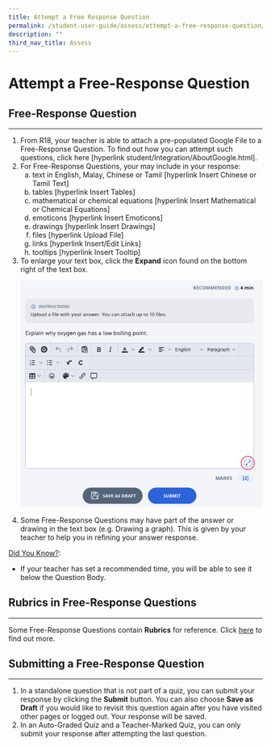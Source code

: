 ```yaml
---
title: Attempt a Free Response Question
permalink: /student-user-guide/assess/attempt-a-free-response-question/
description: ""
third_nav_title: Assess
---
```

<h1 id="attempt-a-free-response-question">Attempt a Free-Response Question</h1>
<h2 id="-free-response-question-">Free-Response Question</h2>
<hr>
<ol>
<li>From R18, your teacher is able to attach a pre-populated Google File to a Free-Response Question. To find out how you can attempt such questions, click here [hyperlink student/Integration/AboutGoogle.html]. </li>
<li>For Free-Response Questions, your may include in your response:<ol style="list-style-type: lower-alpha;">
<li>text in English, Malay, Chinese or Tamil [hyperlink Insert Chinese or Tamil Text] </li>
<li>tables [hyperlink Insert Tables]</li>
<li>mathematical or chemical equations [hyperlink Insert Mathematical or Chemical Equations]</li>
<li>emoticons [hyperlink Insert Emoticons]</li>
<li>drawings [hyperlink Insert Drawings]</li>
<li>files [hyperlink Upload File]</li>
<li>links [hyperlink Insert/Edit Links]</li>
<li>tooltips [hyperlink Insert Tooltip]</li>
</ol>
</li>
<li>To enlarge your text box, click the <strong>Expand</strong> icon found on the bottom right of the text box.</li>
<p><img src="/images/1Student/As-FRQ.png"></p>
<li>Some Free-Response Questions may have part of the answer or drawing in the text box (e.g. Drawing a graph). This is given by your teacher to help you in refining your answer response.</li>
</ol>
<p><u>Did You Know?</u>:</p>
<ul>
<li>If your teacher has set a recommended time, you will be able to see it below the Question Body.</li>
</ul>
<h2 id="-rubrics-in-free-response-questions-">Rubrics in Free-Response Questions</h2>
<hr>
<p>Some Free-Response Questions contain <strong>Rubrics</strong> for reference. Click <a href="https://docs.learning.moe.edu.sg/sls-user-guide/vle/student/Assignments/AttemptRubricsQ.html">here</a> to find out more.</p>
<h2 id="-submitting-a-free-response-question-">Submitting a Free-Response Question</h2>
<hr>
<ol>
<li>In a standalone question that is not part of a quiz, you can submit your response by clicking the <strong>Submit</strong> button. You can also choose <strong>Save as Draft</strong> if you would like to revisit this question again after you have visited other pages or logged out. Your response will be saved.</li>
<li>In an Auto-Graded Quiz and a Teacher-Marked Quiz, you can only submit your response after attempting the last question.</li>
</ol>
